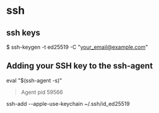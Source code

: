 # ssh

## ssh keys 
$ ssh-keygen -t ed25519 -C "your_email@example.com"


## Adding your SSH key to the ssh-agent
eval "$(ssh-agent -s)"
> Agent pid 59566

 ssh-add --apple-use-keychain ~/.ssh/id_ed25519
 
